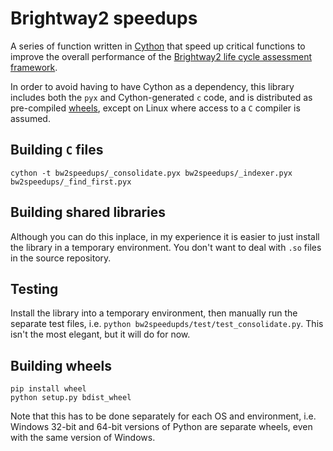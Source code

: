 # Brightway2 speedups

A series of function written in [Cython](http://cython.org/) that speed up critical functions to improve the overall performance of the [Brightway2 life cycle assessment framework](https://brightwaylca.org).

In order to avoid having to have Cython as a dependency, this library includes both the `pyx` and Cython-generated `c` code, and is distributed as pre-compiled [wheels](https://pypi.python.org/pypi/wheel), except on Linux where access to a `C` compiler is assumed.

## Building `C` files

    cython -t bw2speedups/_consolidate.pyx bw2speedups/_indexer.pyx bw2speedups/_find_first.pyx

## Building shared libraries

Although you can do this inplace, in my experience it is easier to just install the library in a temporary environment. You don't want to deal with `.so` files in the source repository.

## Testing

Install the library into a temporary environment, then manually run the separate test files, i.e. `python bw2speedupds/test/test_consolidate.py`. This isn't the most elegant, but it will do for now.

## Building wheels

    pip install wheel
    python setup.py bdist_wheel

Note that this has to be done separately for each OS and environment, i.e. Windows 32-bit and 64-bit versions of Python are separate wheels, even with the same version of Windows.
